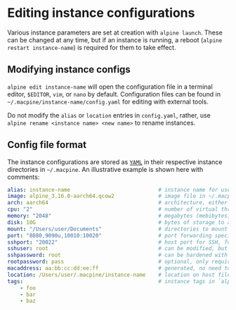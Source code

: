 # Editing instance configurations

Various instance parameters are set at creation with `alpine launch`. These can be changed at any time, but if an instance is
running, a reboot (`alpine restart instance-name`) is required for them to take effect.

## Modifying instance configs

`alpine edit instance-name` will open the configuration file in a terminal editor, `$EDITOR`, `vim`, or `nano` by default.
Configuration files can be found in `~/.macpine/instance-name/config.yaml` for editing with external tools.

Do not modify the `alias` or `location` entries in `config.yaml`, rather, use `alpine rename <instance name> <new name>` to rename
instances.

## Config file format

The instance configurations are stored as [`YAML`](https://yaml.org) in their respective instance directories in `~/.macpine`.
An illustrative example is shown here with comments:

```yaml
alias: instance-name                            # instance name for use in `alpine` commands, only modify with `alpine rename`
image: alpine_3.16.0-aarch64.qcow2              # image file in ~/.macpine/cache to boot from
arch: aarch64                                   # architecture, either ARM or Intel
cpu: "2"                                        # number of virtual threads to allocate
memory: "2048"                                  # megabytes (mebibytes, really) of RAM to allocate
disk: 10G                                       # bytes of storage to allocate
mount: "/Users/user/Documents"                  # directories to mount to /mnt in the instance
port: "8080,9090u,10010:10020"                  # port forwarding specification (refer to `docs/docs/create_instance.md`)
sshport: "20022"                                # host port for SSH, forwards to TCP/22 on the instance
sshuser: root                                   # can be modified, but then `rootpassword` must be specified
sshpassword: root                               # can be hardened with other authentication (refer to `docs/docs/create_instance.md`)
rootpassword: pass                              # optional, only required if `sshuser` is changed from `root`
macaddress: aa:bb:cc:dd:ee:ff                   # generated, no need to modify
location: /Users/user/.macpine/instance-name    # location on host filesystem, only modify with `alpine rename`
tags:                                           # instance tags in `alpine list` and `alpine <command> +foo` tag-based commands
    - foo
    - bar
    - baz
```
